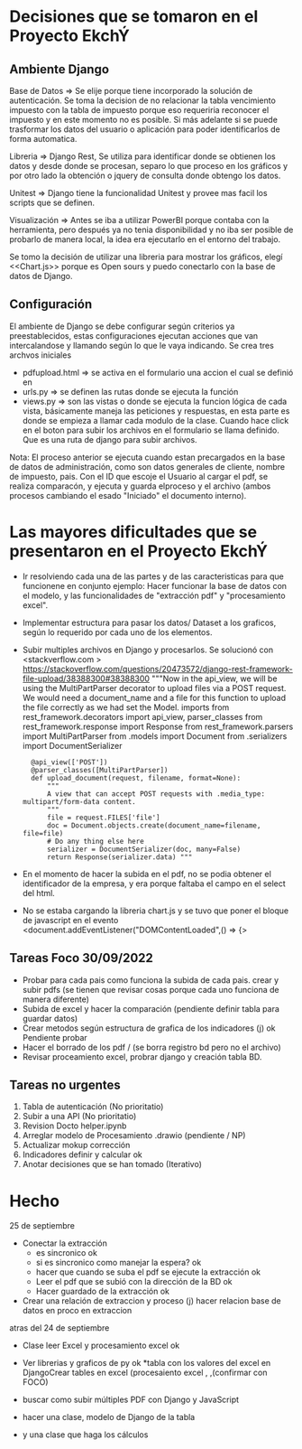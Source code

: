 # Decisiones que se tomaron en el Proyecto EkchÝ

## Ambiente Django

Base de Datos => Se elije porque tiene incorporado la solución de autenticación.
Se toma la decision de no relacionar la tabla vencimiento impuesto con la tabla de impuesto porque eso requeriria reconocer el impuesto y en este momento no es posible. Si más adelante si se puede trasformar los datos del usuario o aplicación para poder identificarlos de forma automatica.

Libreria => Django Rest, Se utiliza para identificar donde se obtienen los datos y desde donde se procesan, separo lo que proceso en los gráficos y por otro lado la obtención o jquery de consulta donde obtengo los datos.

Unitest => Django tiene la funcionalidad Unitest y provee mas facil los scripts que se definen.


Visualización => Antes se iba a utilizar PowerBI porque contaba con la herramienta, pero después ya no tenia disponibilidad y no iba ser posible de probarlo de manera local, la idea era ejecutarlo en el entorno del trabajo.

Se tomo la decisión de utilizar una libreria para mostrar los gráficos, elegí
 <<Chart.js>> porque es Open sours y puedo conectarlo con la base de datos de Django.
## Configuración
El ambiente de Django se debe configurar según criterios ya preestablecidos, estas configuraciones ejecutan acciones que van intercalandose y llamando según lo que le vaya indicando.
Se crea tres archvos iniciales
* pdfupload.html => se activa en el formulario una accion el cual se definió en <pdf-upload>
* urls.py => se definen las rutas donde se ejecuta la función <pdf-upload>
* views.py => son las vistas o donde se ejecuta la funcion lógica de cada vista, básicamente maneja las peticiones y respuestas, en esta parte es donde se empieza a llamar cada modulo de la clase.
Cuando hace click en el boton para subir los archivos en el formulario se llama <action> definido. Que es una ruta de django para subir archivos.

Nota: El proceso anterior se ejecuta cuando estan precargados en la base de datos de administración, como son datos generales de cliente, nombre de impuesto, pais. Con el ID que escoje el Usuario al cargar el pdf, se realiza comparacón, y ejecuta y guarda elproceso y el archivo (ambos procesos cambiando el esado "Iniciado" el documento interno).




# Las mayores dificultades que se presentaron en el Proyecto EkchÝ

* Ir resolviendo cada una de las partes y de las caracteristicas para que funcionene en conjunto ejemplo:
 Hacer funcionar la base de datos con el modelo, y las funcionalidades de "extracción pdf" y "procesamiento excel".

* Implementar estructura para pasar los datos/ Dataset a los graficos, según lo requerido por cada uno de los elementos.

* Subir multiples archivos en Django y procesarlos. Se solucionó con  <stackverflow.com > https://stackoverflow.com/questions/20473572/django-rest-framework-file-upload/38388300#38388300 """Now in the api_view, we will be using the MultiPartParser decorator to upload files via a POST request. We would need a document_name and a file for this function to upload the file correctly as we had set the Model.
        imports
        from rest_framework.decorators import api_view, parser_classes
        from rest_framework.response import Response
        from rest_framework.parsers import MultiPartParser
        from .models import Document
        from .serializers import DocumentSerializer

        @api_view(['POST'])
        @parser_classes([MultiPartParser])
        def upload_document(request, filename, format=None):
            """
            A view that can accept POST requests with .media_type: multipart/form-data content.
            """
            file = request.FILES['file']
            doc = Document.objects.create(document_name=filename, file=file)
            # Do any thing else here
            serializer = DocumentSerializer(doc, many=False)
            return Response(serializer.data) """

* En el momento de hacer la subida en el pdf, no se podia obtener el identificador de la empresa, y era porque faltaba el campo <name> en el select del html.

* No se estaba cargando la libreria chart.js y se tuvo que poner el bloque de javascript en el evento <document.addEventListener("DOMContentLoaded",() => {>




## Tareas Foco 30/09/2022

* Probar para cada pais como funciona la subida de cada pais. crear y subir pdfs (se tienen que revisar cosas porque cada uno funciona de manera diferente)
* Subida de excel y hacer la comparación (pendiente definir tabla para guardar datos)
* Crear metodos según estructura de grafica de los indicadores (j) ok Pendiente probar
* Hacer el borrado de los pdf / (se borra registro bd pero no el archivo)
* Revisar proceamiento excel, probrar django y creación tabla BD.

## Tareas no urgentes
1. Tabla de autenticación (No prioritatio)
2. Subir a una API (No prioritatio)
3. Revision Docto helper.ipynb
4. Arreglar modelo de Procesamiento .drawio (pendiente / NP)
5. Actualizar mokup corrección
6. Indicadores definir y calcular ok
7. Anotar decisiones que se han tomado (Iterativo)








# Hecho


25 de septiembre
* Conectar la extracción
    - es sincronico ok
    - si es sincronico como manejar la espera? ok
    - hacer que cuando se suba el pdf se ejecute la extracción ok
    - Leer el pdf que se subió con la dirección de la BD ok
    - Hacer guardado de la extracción ok
* Crear una relación de extraccion y proceso (j) hacer relacion base de datos en proco en extraccion

atras del 24 de septiembre

* Clase leer Excel y procesamiento excel ok
* Ver librerias y graficos de py ok
*tabla con los valores del excel en DjangoCrear tables en excel (procesaiento excel <proceso>, <indicadores>,<resultaldos>(confirmar con  FOCO)
* buscar como subir múltiples PDF con Django y JavaScript

* hacer una clase, modelo de Django de la tabla
* y una clase que haga los cálculos

